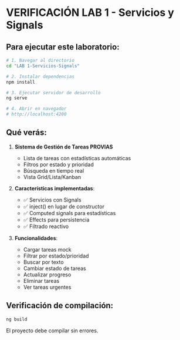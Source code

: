 # VERIFICACIÓN LAB 1 - Servicios y Signals

## Para ejecutar este laboratorio:

```bash
# 1. Navegar al directorio
cd "LAB 1-Servicios-Signals"

# 2. Instalar dependencias
npm install

# 3. Ejecutar servidor de desarrollo
ng serve

# 4. Abrir en navegador
# http://localhost:4200
```

## Qué verás:

1. **Sistema de Gestión de Tareas PROVIAS**
   - Lista de tareas con estadísticas automáticas
   - Filtros por estado y prioridad
   - Búsqueda en tiempo real
   - Vista Grid/Lista/Kanban

2. **Características implementadas**:
   - ✅ Servicios con Signals
   - ✅ inject() en lugar de constructor
   - ✅ Computed signals para estadísticas
   - ✅ Effects para persistencia
   - ✅ Filtrado reactivo

3. **Funcionalidades**:
   - Cargar tareas mock
   - Filtrar por estado/prioridad
   - Buscar por texto
   - Cambiar estado de tareas
   - Actualizar progreso
   - Eliminar tareas
   - Ver tareas urgentes

## Verificación de compilación:

```bash
ng build
```

El proyecto debe compilar sin errores.